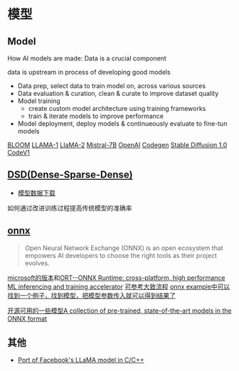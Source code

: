 # 模型

## Model
How AI models are made: Data is a crucial component

data is upstream in process of developing good models

- Data prep, select data to train model on, across various sources
- Data evaluation & curation, clean & curate to improve dataset quality
- Model training
    - create custom model architecture using training frameworks
    - train & iterate models to improve performance
- Model deployment, deploy models & continueously evaluate to fine-tun models

[BLOOM]()
[LLAMA-1]()
[LIaMA-2]()
[Mistral-7B]()
[OpenAI]()
[Codegen]()
[Stable Diffusion 1.0]()
[CodeV1]()

## [DSD(Dense-Sparse-Dense)](https://arxiv.org/pdf/1607.04381.pdf)

- [模型数据下载](https://songhan.github.io/DSD/)

如何通过改进训练过程提高传统模型的准确率

## [onnx](https://onnx.ai/)
> Open Neural Network Exchange (ONNX) is an open ecosystem that empowers AI developers to choose the right tools as their project evolves.

[microsoft的版本](https://github.com/onnx/onnx)和[ORT--ONNX Runtime: cross-platform, high performance ML inferencing and training accelerator](https://github.com/Microsoft/onnxruntime)
[可参考大致流程](https://github.com/microsoft/onnxjs)
[onnx example中可以找到一个例子，找到模型，把模型参数传入就可以得到结果了](https://github.com/microsoft/onnxruntime-inference-examples)

[开源可用的一些模型A collection of pre-trained, state-of-the-art models in the ONNX format ](https://github.com/onnx/models)

## 其他

- [Port of Facebook's LLaMA model in C/C++ ](https://github.com/ggerganov/llama.cpp)